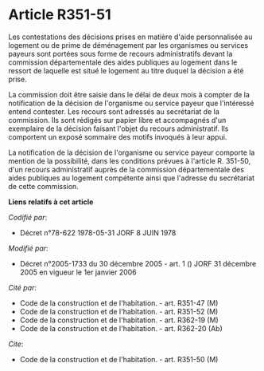# Article R351-51

Les contestations des décisions prises en matière d'aide personnalisée au logement ou de prime de déménagement par les
organismes ou services payeurs sont portées sous forme de recours administratifs devant la commission départementale des
aides publiques au logement dans le ressort de laquelle est situé le logement au titre duquel la décision a été prise.

La commission doit être saisie dans le délai de deux mois à compter de la notification de la décision de l'organisme ou
service payeur que l'intéressé entend contester. Les recours sont adressés au secrétariat de la commission. Ils sont rédigés
sur papier libre et accompagnés d'un exemplaire de la décision faisant l'objet du recours administratif. Ils comportent un
exposé sommaire des motifs invoqués à leur appui.

La notification de la décision de l'organisme ou service payeur comporte la mention de la possibilité, dans les conditions
prévues à l'article R. 351-50, d'un recours administratif auprès de la commission départementale des aides publiques au
logement compétente ainsi que l'adresse du secrétariat de cette commission.

**Liens relatifs à cet article**

_Codifié par_:

  - Décret n°78-622 1978-05-31 JORF 8 JUIN 1978

_Modifié par_:

  - Décret n°2005-1733 du 30 décembre 2005 - art. 1 () JORF 31 décembre 2005 en vigueur le 1er janvier 2006

_Cité par_:

  - Code de la construction et de l'habitation. - art. R351-47 (M)
  - Code de la construction et de l'habitation. - art. R351-52 (M)
  - Code de la construction et de l'habitation. - art. R362-19 (M)
  - Code de la construction et de l'habitation. - art. R362-20 (Ab)

_Cite_:

  - Code de la construction et de l'habitation. - art. R351-50 (M)
